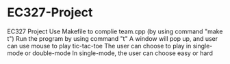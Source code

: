 # EC327-Project
EC327 Project
Use Makefile to complie team.cpp (by using command "make t")
Run the program by using command "t"
A window will pop up, and user can use mouse to play tic-tac-toe 
The user can choose to play in single-mode or double-mode
In single-mode, the user can choose easy or hard
